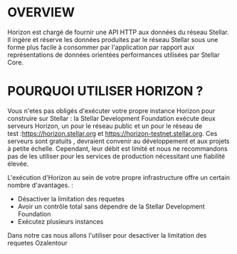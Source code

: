 OVERVIEW
===

  
  Horizon est chargé de fournir une API HTTP aux données du réseau Stellar. 
  Il ingère et réserve les données produites par le réseau Stellar sous une forme plus facile à consommer par l'application par rapport aux représentations de données orientées performances utilisées par Stellar Core.
  

POURQUOI UTILISER HORIZON ?
===

Vous n'etes pas obligés d'exécuter votre propre instance Horizon pour construire sur Stellar : la Stellar Development Foundation exécute deux serveurs Horizon, un pour le réseau public et un pour le réseau de test :https://horizon.stellar.org et https://horizon-testnet.stellar.org.
Ces serveurs sont gratuits , devraient convenir au développement et aux projets à petite échelle. Cependant, leur débit est limité et nous ne recommandons pas de les utiliser pour les services de production nécessitant une fiabilité élevée.

L'exécution d'Horizon au sein de votre propre infrastructure offre un certain nombre d'avantages. :

- Désactiver la limitation des requetes
- Avoir un contrôle  total sans dépendre de la Stellar Development Foundation
- Exécutez plusieurs instances 

Dans notre cas nous allons l'utiliser pour desactiver la limitation des requetes
   Ozalentour
